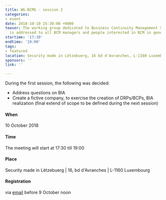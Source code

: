 ```yaml
---
title: WG-BCMS - session 2
categories:
- event
date: 2018-10-10 15:30:00 +0000
teaser: The working group dedicated to Business Continuity Management System (BCMS)
  is addressed to all BCM managers and people interested in BCM in general.
startime: '17:30'
endtime: '19:00'
tags:
- featured
location: Security made in Lëtzebuerg, 16 bd d'Avranches, L-1160 Luxembourg
sponsors: ''
link: ''

---
```

During the first session, the following was decided:

* Address questions on BIA
* Create a fictive company, to exercise the creation of DRPs/BCPs, BIA realization (final extend of scope to be defined during the next session)

#### When

10 October 2018

#### Time

The meeting will start at 17:30 till 19:00

#### Place

Security made in Lëtzebuerg | 16, bd d'Avranches | L-1160 Luxembourg

#### Registration

via [email](mailto:margot.hartman@securitymadein.lu) before 9 October noon